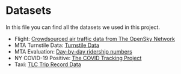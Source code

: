 # Datasets

In this file you can find all the datasets we used in this project.

- Flight: [Crowdsourced air traffic data from The OpenSky Network](https://zenodo.org/record/4266938#.X7ng7IhKiUk)
- MTA Turnstile Data: [Turnstile Data](http://web.mta.info/developers/turnstile.html)
- MTA Evaluation: [Day-by-day ridership numbers](https://new.mta.info/coronavirus/ridership) 
- NY COVID-19 Positive: [The COVID Tracking Project](https://covidtracking.com/data/state/new-york)
- Taxi: [TLC Trip Record Data](https://www1.nyc.gov/site/tlc/about/tlc-trip-record-data.page)
